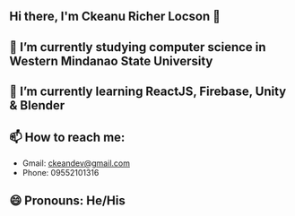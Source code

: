 ## Hi there, I'm Ckeanu Richer Locson 👋


## 🔭 I’m currently studying computer science in Western Mindanao State University
## 🌱 I’m currently learning ReactJS, Firebase, Unity & Blender
## 📫 How to reach me:
- Gmail: ckeandev@gmail.com
- Phone: 09552101316
## 😄 Pronouns: He/His


<!--
- ⚡ Fun fact: 
 - 👯 I’m looking to collaborate on ...
- 🤔 I’m looking for help with ...
- 💬 Ask me about ...
-->
